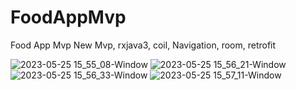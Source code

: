 # FoodAppMvp
Food App Mvp New
Mvp, rxjava3, coil, Navigation, room, retrofit



![2023-05-25 15_55_08-Window](https://github.com/TheRipperX/FoodAppMvp/assets/115468934/d6088372-041b-4c7c-8b8e-65545f3de0a1)
![2023-05-25 15_56_21-Window](https://github.com/TheRipperX/FoodAppMvp/assets/115468934/7945b55b-8c64-4d97-973b-6ec0127d449c)
![2023-05-25 15_56_33-Window](https://github.com/TheRipperX/FoodAppMvp/assets/115468934/5b149478-0667-4bc7-91e2-004910f16b46)
![2023-05-25 15_57_11-Window](https://github.com/TheRipperX/FoodAppMvp/assets/115468934/9555a97b-80c2-45ec-bb6d-23e5ac3b3239)
